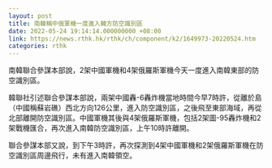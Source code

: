 ```yaml
---
layout: post
title: 南韓稱中俄軍機一度進入韓方防空識別區
date: 2022-05-24 19:14:14.000000000 +08:00
link: https://news.rthk.hk/rthk/ch/component/k2/1649973-20220524.htm
categories: rthk
---
```


南韓聯合參謀本部說，2架中國軍機和4架俄羅斯軍機今天一度進入南韓東部的防空識別區。

韓聯社引述聯合參謀本部說，兩架中國轟-6轟炸機當地時間今早7時許，從離於島（中國稱蘇岩礁）西北方向126公里，進入防空識別區，之後飛至東部海域，再從北部離開防空識別區。中國軍機其後與4架俄羅斯軍機，包括2架圖-95轟炸機和2架戰機匯合，再次進入南韓防空識別區，上午10時許離開。

聯合參謀本部又說，到下午3時許，再次探測到4架中國軍機和2架俄羅斯軍機在防空識別區周邊飛行，未有進入南韓領空。
